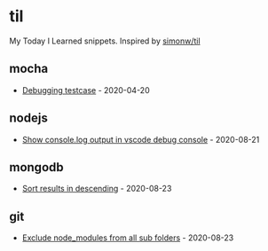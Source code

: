 # til

My Today I Learned snippets. Inspired by [simonw/til](https://github.com/simonw/til)

<!-- index starts -->
## mocha

* [Debugging testcase](https://github.com/ashishdotme/til/blob/master/mocha/debug-testcase.md) - 2020-04-20

## nodejs

* [Show console.log output in vscode debug console](https://github.com/ashishdotme/til/blob/master/nodejs/show-output-in-vscode.md) - 2020-08-21

## mongodb

* [Sort results in descending](https://github.com/ashishdotme/til/blob/master/mongodb/sort-results-descending.md) - 2020-08-23

## git

* [Exclude node_modules from all sub folders](https://github.com/ashishdotme/til/blob/master/git/exlude-node-moudles-from-all-subfolders.md) - 2020-08-23
<!-- index ends -->

